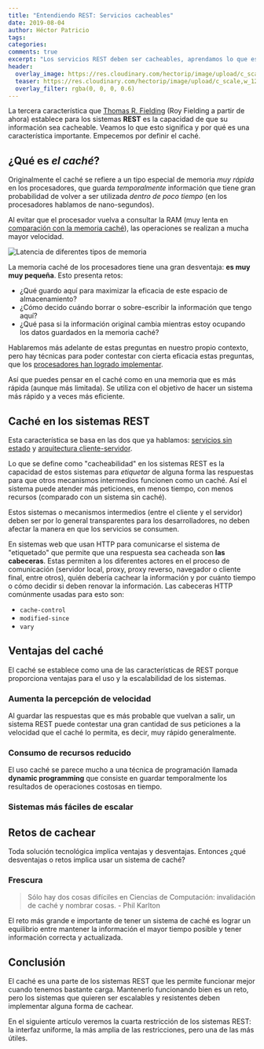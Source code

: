 ```yaml
---
title: "Entendiendo REST: Servicios cacheables"
date: 2019-08-04
author: Héctor Patricio
tags:
categories: 
comments: true
excerpt: "Los servicios REST deben ser cacheables, aprendamos lo que esto significa y cómo podemos lograrlo."
header:
  overlay_image: https://res.cloudinary.com/hectorip/image/upload/c_scale,w_1200/v1570679826/laura-ockel-nIEHqGSymRU-unsplash_gsspla.jpg
  teaser: https://res.cloudinary.com/hectorip/image/upload/c_scale,w_1200/v1570679826/laura-ockel-nIEHqGSymRU-unsplash_gsspla.jpg
  overlay_filter: rgba(0, 0, 0, 0.6)
---
```


La tercera característica que [Thomas R. Fielding](https://twitter.com/fielding) (Roy Fielding a partir de ahora) establece para los sistemas **REST** es la capacidad de que su información sea cacheable. Veamos lo que esto significa y por qué es una característica importante. Empecemos por definir el caché.

## ¿Qué es _el caché_?

Originalmente el caché se refiere a un tipo especial de memoria _muy rápida_ en los procesadores, que guarda _temporalmente_ información que tiene gran probabilidad de volver a ser utilizada _dentro de poco tiempo_ (en los procesadores hablamos de nano-segundos).

Al evitar que el procesador vuelva a consultar la RAM (muy lenta en [comparación con la memoria caché](https://gist.github.com/jboner/2841832)), las operaciones se realizan a mucha mayor velocidad.

![Latencia de diferentes tipos de memoria](https://i.imgur.com/k0t1e.png)

La memoria caché de los procesadores tiene una gran desventaja: **es muy muy pequeña**. Esto presenta retos:

- ¿Qué guardo aquí para maximizar la eficacia de este espacio de almacenamiento?
- ¿Cómo decido cuándo borrar o sobre-escribir la información que tengo aquí?
- ¿Qué pasa si la información original cambia mientras estoy ocupando los datos guardados en la memoria caché?

Hablaremos más adelante de estas preguntas en nuestro propio contexto, pero hay técnicas para poder contestar con cierta eficacia estas preguntas, que los [procesadores han logrado implementar](http://user.it.uu.se/~yi/pdf-files/2014/euc14.pdf).

Así que puedes pensar en el caché como en una memoria que es más rápida (aunque más limitada). Se utiliza con el objetivo de hacer un sistema más rápido y a veces más eficiente.

## Caché en los sistemas REST

Esta característica se basa en las dos que ya hablamos: [servicios sin estado](/2019/08/03/entendiendo-rest-servidor-sin-estado.html) y [arquitectura cliente-servidor](/2019/07/04/entendiendo-rest-arquitectura-cliente-servidor.html).

Lo que se define como "cacheabilidad" en los sistemas REST es la capacidad de estos sistemas para _etiquetar_ de alguna forma las respuestas para que otros mecanismos intermedios funcionen como un caché. Así el sistema puede atender más peticiones, en menos tiempo, con menos recursos (comparado con un sistema sin caché).

Estos sistemas o mecanismos intermedios (entre el cliente y el servidor)
deben ser por lo general transparentes para los desarrolladores, no deben
afectar la manera en que los servicios se consumen.

En sistemas web que usan HTTP para comunicarse el sistema de "etiquetado" que permite que una respuesta sea cacheada son **las cabeceras**. Estas permiten a los diferentes actores en el proceso de comunicación (servidor local, proxy, proxy reverso, navegador o cliente final, entre otros), quién debería cachear la información y por cuánto tiempo o cómo decidir si deben renovar la información. Las cabeceras HTTP comúnmente usadas para esto son:

- `cache-control`
- `modified-since`
- `vary`
## Ventajas del caché

El caché se establece como una de las características de REST porque proporciona ventajas para el uso y la escalabilidad de los sistemas.

### Aumenta la percepción de velocidad

Al guardar las respuestas que es más probable que vuelvan a salir, un sistema REST puede contestar una gran cantidad de sus peticiones a la velocidad que el caché lo permita, es decir, muy rápido generalmente.

### Consumo de recursos reducido

El uso caché se parece mucho a una técnica de programación llamada **dynamic programming** que consiste en guardar temporalmente los resultados de operaciones costosas en tiempo.

### Sistemas más fáciles de escalar

## Retos de cachear

Toda solución tecnológica implica ventajas y desventajas. Entonces ¿qué desventajas o retos implica usar un sistema de caché?

### Frescura

> Sólo hay dos cosas difíciles en Ciencias de Computación: invalidación de caché y nombrar cosas. - Phil Karlton

El reto más grande e importante de tener un sistema de caché es lograr un equilibrio entre mantener la información el mayor tiempo posible y tener información correcta y actualizada.

## Conclusión

El caché es una parte de los sistemas REST que les permite funcionar mejor cuando tenemos bastante carga. Mantenerlo funcionando bien es un reto, pero los sistemas que quieren ser escalables y resistentes deben implementar alguna forma de cachear.

En el siguiente artículo veremos la cuarta restricción de los sistemas REST: la interfaz uniforme, la más amplia de las restricciones, pero una de las más útiles.